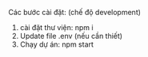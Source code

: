 
Các bước cài đặt: (chế độ development)
1. cài đặt thư viện: npm i
2. Update file .env (nếu cần thiết)
3. Chạy dự án: npm start


